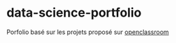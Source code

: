 # data-science-portfolio

Porfolio basé sur les projets proposé sur [openclassroom](https://openclassrooms.com/fr/paths/1047-data-scientist-machine-learning#projects
)